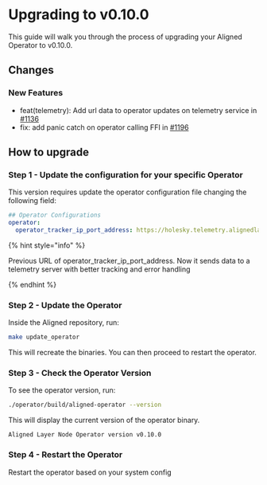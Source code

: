 # Upgrading to v0.10.0

This guide will walk you through the process of upgrading your Aligned  Operator to v0.10.0.

## Changes

### New Features

* feat(telemetry): Add url data to operator updates on telemetry service in [#1136](https://github.com/yetanotherco/aligned_layer/pull/1136)
* fix: add panic catch on operator calling FFI in [#1196](https://github.com/yetanotherco/aligned_layer/pull/1196)


## How to upgrade

### Step 1 - Update the configuration for your specific Operator

This version requires update the operator configuration file changing the following field:

```yaml
## Operator Configurations
operator:
  operator_tracker_ip_port_address: https://holesky.telemetry.alignedlayer.com
```

{% hint style="info" %}

Previous URL of operator_tracker_ip_port_address. Now it sends data to a telemetry server with better tracking and error handling

{% endhint %}

### Step 2 - Update the Operator

Inside the Aligned repository, run:

```bash
make update_operator
```

This will recreate the binaries. You can then proceed to restart the operator.

### Step 3 - Check the Operator Version

To see the operator version, run:

```bash
./operator/build/aligned-operator --version
```

This will display the current version of the operator binary.

```
Aligned Layer Node Operator version v0.10.0
```

### Step 4 - Restart the Operator

Restart the operator based on your system config
